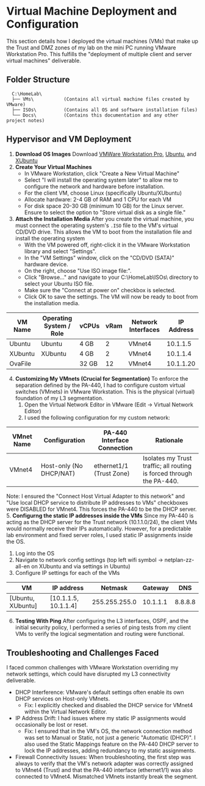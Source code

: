 # Virtual Machine Deployment and Configuration
This section details how I deployed the virtual machines (VMs) that make up the $\text{Trust}$ and $\text{DMZ}$ zones of my lab on the mini PC running VMware Workstation Pro. This fulfills the "deployment of multiple client and server virtual machines" deliverable.
## Folder Structure
```
  C:\HomeLab\
  ├── VMs\           (Contains all virtual machine files created by VMware)
  ├── ISOs\          (Contains all OS and software installation files)
  └── Docs\          (Contains this documentation and any other project notes)
```
## Hypervisor and VM Deployment
1. **Download OS Images**
   Download [VMWare Workstation Pro](https://access.broadcom.com/default/ui/v1/signin/),  [Ubuntu](https://ubuntu.com/tutorials/install-ubuntu-desktop), and [XUbuntu](https://xubuntu.org/)
2. **Create Your Virtual Machines**
   * In VMware Workstation, click "Create a New Virtual Machine"
   * Select "I will install the operating system later" to allow me to configure the network and hardware before installation.
   * For the client VM, choose Linux (specifically Ubuntu/XUbuntu)
   * Allocate hardware: 2-4 GB of RAM and 1 CPU for each VM
   * For disk space 20-30 GB (minimum 10 GB) for the Linux server. Ensure to select the option to "Store virtual disk as a single file."
3. **Attach the Installation Media**
   After you create the virtual machine, you must connect the operating system's ```.ISO``` file to the VM's virtual CD/DVD drive. This allows the VM to boot from the installation file and install the operating system
   * With the VM powered off, right-click it in the VMware Workstation library and select "Settings".
   * In the "VM Settings" window, click on the "CD/DVD (SATA)" hardware device.
   * On the right, choose "Use ISO image file:".
   * Click "Browse..." and navigate to your C:\HomeLab\ISOs\ directory to select your Ubuntu ISO file.
   * Make sure the "Connect at power on" checkbox is selected.
   * Click OK to save the settings. The VM will now be ready to boot from the installation media.
  

| VM Name    | Operating System / Role |  vCPUs | vRam | Network Interfaces | IP Address | 
| ---------- | -------                 |   ---- | ---  |                --- |        --- |
| Ubuntu     |   Ubuntu                |   4 GB |    2 |              VMnet4|   10.1.1.5 |
| XUbuntu    |               XUbuntu   |   4 GB |    2 |             VMnet4 |   10.1.1.4 |
| OvaFile    |                         |  32 GB |   12 |             VMnet4 | 10.1.1.20 |

4. **Customizing My VMnets (Crucial for Segmentation)**
   To enforce the separation defined by the PA-440, I had to configure custom virtual switches (VMnets) in VMware Workstation. This is the physical (virtual) foundation of my L3 segmentation.
   1. Open the Virtual Network Editor in VMware (Edit $\rightarrow$ Virtual Network Editor)
   2. I used the following configuration for my custom network:
   
| VMnet Name | Configuration           | PA-440 Interface Connection                | Rationale                                                                              |
|------------|-------------------------|--------------------------------------------|----------------------------------------------------------------------------------------|
| VMnet4     | Host-only (No DHCP/NAT) | $\text{ethernet1/1}$ ($\text{Trust}$ Zone) | Isolates my $\text{Trust}$ traffic; all routing is forced through the $\text{PA-440}$. |

  Note: I ensured the "Connect Host Virtual Adapter to this network" and "Use local DHCP service to distribute IP addresses to VMs" checkboxes were DISABLED for VMnet4. This forces the PA-440 to be the DHCP server.
5. **Configurng the static IP addresses inside the VMs**
Since my PA-440 is acting as the DHCP server for the $\text{Trust}$ network (10.1.1.0/24), the client VMs would normally receive their IPs automatically. However, for a predictable lab environment and fixed server roles, I used static IP assignments inside the OS.
1. Log into the OS
2. Navigate to network config settings (top left wifi symbol $\rightarrow$ netplan-zz-all-en on XUbuntu and via settings in Ubuntu)
3. Configure IP settings for each of the VMs

| VM                | IP address           | Netmask       | Gateway  | DNS     |
|-------------------|----------------------|---------------|----------|---------|
| [Ubuntu, XUbuntu] | [10.1.1.5, 10.1.1.4] | 255.255.255.0 | 10.1.1.1 | 8.8.8.8 |

6. **Testing With Ping**
After configuring the L3 interfaces, OSPF, and the initial security policy, I performed a series of ping tests from my client VMs to verify the logical segmentation and routing were functional.

## Troubleshooting and Challenges Faced
I faced common challenges with VMware Workstation overriding my network settings, which could have disrupted my L3 connectivity deliverable.
* DHCP Interference: VMware's default settings often enable its own DHCP services on Host-only VMnets.
  * Fix: I explicitly checked and disabled the DHCP service for VMnet4 within the Virtual Network Editor.
* IP Address Drift: I had issues where my static IP assignments would occasionally be lost or reset.
  * Fix: I ensured that in the VM's OS, the network connection method was set to Manual or Static, not just a generic "Automatic (DHCP)". I also used the Static Mappings feature on the PA-440 DHCP server to lock the IP addresses, adding redundancy to my static assignments.
* Firewall Connectivity Issues: When troubleshooting, the first step was always to verify that the VM's network adapter was correctly assigned to VMnet4 (Trust) and that the PA-440 interface (ethernet1/1) was also connected to VMnet4. Mismatched VMnets instantly break the segment.
